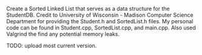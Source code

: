 Create a Sorted Linked List that serves as a data structure for the StudentDB. Credit to University of Wisconsin - Madison Computer Science Department for providing the Student.h and SortedList.h files. My personal code can be found in Student.cpp, SortedList.cpp, and main.cpp. Also used Valgrind the find any potential memory leaks.

TODO: upload most current version.
